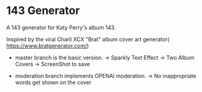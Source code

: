# 143 Generator

A 143 generator for Katy Perry's album 143.

Inspired by the viral Charli XCX "Brat" album cover art generator( https://www.bratgenerator.com/)

 - master branch is the basic version.
  -> Sparkly Text Effect
  -> Two Album Covers
  -> ScreenShot to save

 - moderation branch implements OPENAI moderation. 
   -> No inappropriate words get shown on the cover

